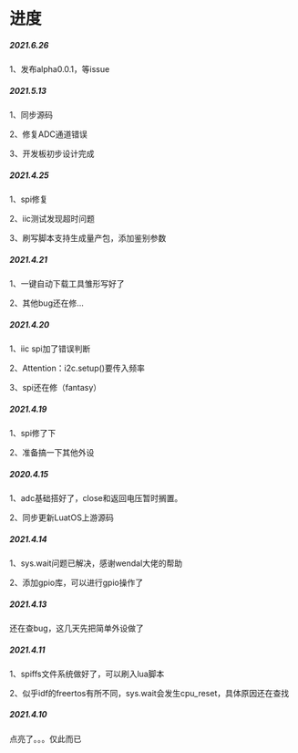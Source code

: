 # 进度

##### 2021.6.26

1、发布alpha0.0.1，等issue

##### 2021.5.13

1、同步源码

2、修复ADC通道错误

3、开发板初步设计完成

##### 2021.4.25

1、spi修复

2、iic测试发现超时问题

3、刷写脚本支持生成量产包，添加鉴别参数

##### 2021.4.21

1、一键自动下载工具雏形写好了

2、其他bug还在修...

##### 2021.4.20

1、iic spi加了错误判断

2、Attention：i2c.setup()要传入频率

3、spi还在修（fantasy）

##### 2021.4.19

1、spi修了下

2、准备搞一下其他外设

##### 2020.4.15

1、adc基础搭好了，close和返回电压暂时搁置。

2、同步更新LuatOS上游源码

##### 2021.4.14

1、sys.wait问题已解决，感谢wendal大佬的帮助

2、添加gpio库，可以进行gpio操作了

##### 2021.4.13

还在查bug，这几天先把简单外设做了

##### 2021.4.11

1、spiffs文件系统做好了，可以刷入lua脚本

2、似乎idf的freertos有所不同，sys.wait会发生cpu_reset，具体原因还在查找

##### 2021.4.10

点亮了。。。仅此而已











